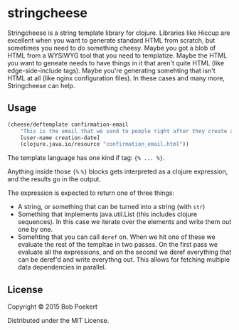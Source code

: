 # stringcheese

Stringcheese is a string template library for clojure. Libraries like Hiccup are excellent when you want to generate standard HTML from scratch, but sometimes you need to do something cheesy. Maybe you got a blob of HTML from a WYSIWYG tool that you need to templatize. Maybe the HTML you want to geneate needs to have things in it that aren't quite HTML (like edge-side-include tags). Maybe you're generating somehting that isn't HTML at all (like nginx configuration files). In these cases and many more, Stringcheese can help.

## Usage

```clojure
(cheese/deftemplate confirmation-email
    "This is the email that we send to people right after they create an account."
    [user-name creation-date]
    (clojure.java.io/resource "confirmation_email.html"))
```

The template language has one kind if tag: `{% ... %}`.

Anything inside those `{%` `%}` blocks gets interpreted as a clojure expression, and the results go in the output.

The expression is expected to return one of three things:

* A string, or something that can be turned into a string (with `str`)
* Something that implements java.util.List (this includes clojure sequences). In this case we iterate over the elements and write them out one by one.
* Somehting that you can call `deref` on. When we hit one of these we evaluate the rest of the templtae in two passes. On the first pass we evaluate all the expressions, and on the second we deref everything that can be deref'd and write everythng out. This allows for fetching multiple data dependencies in parallel.

## License

Copyright © 2015 Bob Poekert

Distributed under the MIT License.
